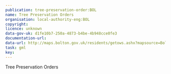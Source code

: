 ```yaml
---
publication: tree-preservation-order:BOL
name: Tree Preservation Orders
organisation: local-authority-eng:BOL
copyright: 
licence: unknown
data-gov-uk: d1fe10b7-250a-4873-b4be-4b948cce0fe3
documentation-url: 
data-url: http://maps.bolton.gov.uk/residents/getows.ashx?mapsource=Bolton/inspire&TypeName=tpo&version=1.0.0&request=GetFeature&service=WFS&outputFormat=GML2
task: gml
key: 
---
```


Tree Preservation Orders
